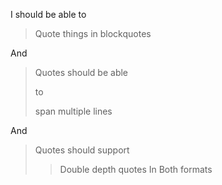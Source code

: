 I should be able to

> Quote things in blockquotes

And

> Quotes should be able
> 
> to
> 
> span multiple lines

And

> Quotes should support
>> Double depth quotes
> In
> > Both formats
